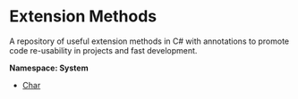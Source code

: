 # Extension Methods

A repository of useful extension methods in C# with annotations to promote code re-usability in projects and fast development.
<br>

**Namespace: System**
- [Char](https://github.com/sfvicente/ExtensionMethods/blob/master/Docs/System/CharExtensions.md)

